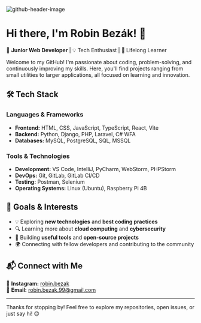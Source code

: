 ![github-header-image](https://github.com/bezakrobin/bezakrobin/assets/76775905/3a4666b4-8f3a-48a0-bd55-9c36655233c4)

# Hi there, I'm Robin Bezák! 👋

🚀 **Junior Web Developer** | 💡 Tech Enthusiast | 🎯 Lifelong Learner

Welcome to my GitHub! I'm passionate about coding, problem-solving, and continuously improving my skills. Here, you'll find projects ranging from small utilities to larger applications, all focused on learning and innovation.

## 🛠️ Tech Stack

### **Languages & Frameworks**
- **Frontend:** HTML, CSS, JavaScript, TypeScript, React, Vite
- **Backend:** Python, Django, PHP, Laravel, C# WFA
- **Databases:** MySQL, PostgreSQL, SQL, MSSQL

### **Tools & Technologies**
- **Development:** VS Code, IntelliJ, PyCharm, WebStorm, PHPStorm
- **DevOps:** Git, GitLab, GitLab CI/CD
- **Testing:** Postman, Selenium
- **Operating Systems:** Linux (Ubuntu), Raspberry Pi 4B

## 📌 Goals & Interests

- 💡 Exploring **new technologies** and **best coding practices**
- 🔍 Learning more about **cloud computing** and **cybersecurity**
- 🔧 Building **useful tools** and **open-source projects**
- 🌍 Connecting with fellow developers and contributing to the community

## 📬 Connect with Me

📸 **Instagram:** [robin.bezak](https://www.instagram.com/robin.bezak/)  
📧 **Email:** robin.bezak.99@gmail.com  

---

Thanks for stopping by! Feel free to explore my repositories, open issues, or just say hi! 😊